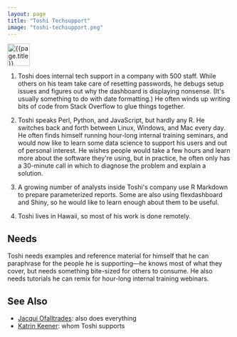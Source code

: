 ```yaml
---
layout: page
title: "Toshi Techsupport"
image: "toshi-techsupport.png"
---
```


<p>
  <img class="title" src="../img/{{page.image}}" alt="{{page.title}}" width="50" />
</p>

1. Toshi does internal tech support in a company with 500 staff. While others on
   his team take care of resetting passwords, he debugs setup issues and figures
   out why the dashboard is displaying nonsense. (It's usually something to do
   with date formatting.) He often winds up writing bits of code from Stack
   Overflow to glue things together.

2. Toshi speaks Perl, Python, and JavaScript, but hardly any R. He switches back
   and forth between Linux, Windows, and Mac every day. He often finds himself
   running hour-long internal training seminars, and would now like to learn
   some data science to support his users and out of personal interest. He
   wishes people would take a few hours and learn more about the software
   they're using, but in practice, he often only has a 30-minute call in which
   to diagnose the problem and explain a solution.

3. A growing number of analysts inside Toshi's company use R Markdown to prepare
   parameterized reports. Some are also using flexdashboard and Shiny, so he
   would like to learn enough about them to be useful.

4. Toshi lives in Hawaii, so most of his work is done remotely.

## Needs

Toshi needs examples and reference material for himself that he can paraphrase
for the people he is supporting—he knows most of what they cover, but needs
something bite-sized for others to consume. He also needs tutorials he can remix
for hour-long internal training webinars.

## See Also

-   [Jacqui Ofalltrades](../jacqui-ofalltrades/): also does everything
-   [Katrin Keener](../katrin-keener/): whom Toshi supports
